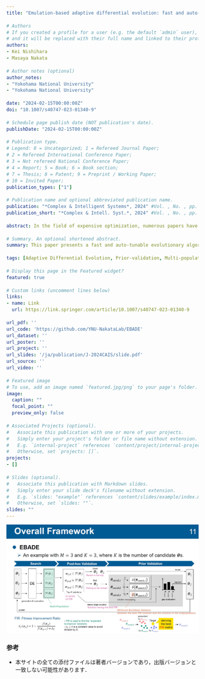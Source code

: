 ```yaml
---
title: "Emulation-based adaptive differential evolution: fast and auto-tunable approach for moderately expensive optimization problems"

# Authors
# If you created a profile for a user (e.g. the default `admin` user), write the username (folder name) here 
# and it will be replaced with their full name and linked to their profile.
authors:
- Kei Nishihara
- Masaya Nakata

# Author notes (optional)
author_notes:
- "Yokohama National University"
- "Yokohama National University"

date: "2024-02-15T00:00:00Z"
doi: "10.1007/s40747-023-01340-9"

# Schedule page publish date (NOT publication's date).
publishDate: "2024-02-15T00:00:00Z"

# Publication type.
# Legend: 0 = Uncategorized; 1 = Refereed Journal Paper;
# 2 = Refereed International Conference Paper;
# 3 = Not refereed National Conference Paper;
# 4 = Report; 5 = Book; 6 = Book section;
# 7 = Thesis; 8 = Patent; 9 = Preprint / Working Paper;
# 10 = Invited Paper;
publication_types: ["1"]

# Publication name and optional abbreviated publication name.
publication: "*Complex & Intelligent Systems*, 2024" #Vol. , No. , pp. --"
publication_short: "*Complex & Intell. Syst.*, 2024" #Vol. , No. , pp. --"

abstract: In the field of expensive optimization, numerous papers have proposed surrogate-assisted evolutionary algorithms (SAEAs) for a few thousand or even hundreds of function evaluations. However, in reality, low-cost simulations suffice for a lot of real-world problems, in which the number of function evaluations is moderately restricted, e.g., to several thousands. In such moderately restricted scenario, SAEAs become unnecessarily time-consuming and tend to struggle with premature convergence. In addition, tuning the SAEA parameters becomes impractical under the restricted budgets of function evaluations—in some cases, inadequate configuration may degrade performance instead. In this context, this paper presents a fast and auto-tunable evolutionary algorithm for solving moderately restricted expensive optimization problems. The presented algorithm is a variant of adaptive differential evolution (DE) algorithms, and is called emulation-based adaptive DE or EBADE. The primary aim of EBADE is to emulate the principle of sample-efficient optimization, such as that in SAEAs, by adaptively tuning the DE parameter configurations. Specifically, similar to Expected Improvement-based sampling, EBADE identifies parameter configurations that may produce expected-to-improve solutions, without using function evaluations. Further, EBADE incepts a multi-population mechanism and assigns a parameter configuration to each subpopulation to estimate the effectiveness of parameter configurations with multiple samples carefully. This subpopulation-based adaptation can help improve the selection accuracy of promising parameter configurations, even when using an expected-to-improve indicator with high uncertainty, by validating with respect to multiple samples. The experimental results demonstrate that EBADE outperforms modern adaptive DEs and is highly competitive compared to SAEAs with a much shorter runtime.

# Summary. An optional shortened abstract.
summary: This paper presents a fast and auto-tunable evolutionary algorithm for solving moderately restricted expensive optimization problems. The presented algorithm is a variant of adaptive differential evolution (DE) algorithms, and is called emulation-based adaptive DE or EBADE.

tags: [Adaptive Differential Evolution, Prior-validation, Multi-population, Moderately Computationally Expensive Optimization]

# Display this page in the Featured widget?
featured: true

# Custom links (uncomment lines below)
links:
- name: Link
  url: https://link.springer.com/article/10.1007/s40747-023-01340-9

url_pdf: ''
url_code: 'https://github.com/YNU-NakataLab/EBADE'
url_dataset: ''
url_poster: ''
url_project: ''
url_slides: '/ja/publication/J-2024CAIS/slide.pdf'
url_source: ''
url_video: ''

# Featured image
# To use, add an image named `featured.jpg/png` to your page's folder. 
image:
  caption: ""
  focal_point: ""
  preview_only: false

# Associated Projects (optional).
#   Associate this publication with one or more of your projects.
#   Simply enter your project's folder or file name without extension.
#   E.g. `internal-project` references `content/project/internal-project/index.md`.
#   Otherwise, set `projects: []`.
projects:
- []

# Slides (optional).
#   Associate this publication with Markdown slides.
#   Simply enter your slide deck's filename without extension.
#   E.g. `slides: "example"` references `content/slides/example/index.md`.
#   Otherwise, set `slides: ""`.
slides: ""
---
```


![photo1](1.jpg)

### 参考

- 本サイトの全ての添付ファイルは著者バージョンであり，出版バージョンと一致しない可能性があります．
